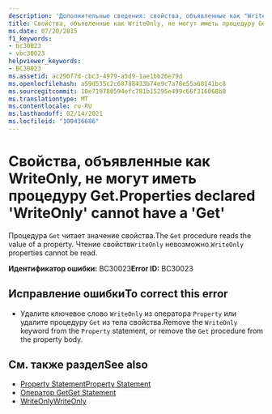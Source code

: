 ```yaml
---
description: 'Дополнительные сведения: свойства, объявленные как "WriteOnly", не могут иметь "Get'
title: Свойства, объявленные как WriteOnly, не могут иметь процедуру Get.
ms.date: 07/20/2015
f1_keywords:
- bc30023
- vbc30023
helpviewer_keywords:
- BC30023
ms.assetid: ac290f7d-cbc3-4979-a5d9-1ae1bb26e79d
ms.openlocfilehash: a59d535c2c68788433b74e9c7a78e55a68141bc8
ms.sourcegitcommit: 10e719780594efc781b15295e499c66f316068b8
ms.translationtype: MT
ms.contentlocale: ru-RU
ms.lasthandoff: 02/14/2021
ms.locfileid: "100436686"
---
```

# <a name="properties-declared-writeonly-cannot-have-a-get"></a><span data-ttu-id="02689-103">Свойства, объявленные как WriteOnly, не могут иметь процедуру Get.</span><span class="sxs-lookup"><span data-stu-id="02689-103">Properties declared 'WriteOnly' cannot have a 'Get'</span></span>

<span data-ttu-id="02689-104">Процедура `Get` читает значение свойства.</span><span class="sxs-lookup"><span data-stu-id="02689-104">The `Get` procedure reads the value of a property.</span></span> <span data-ttu-id="02689-105">Чтение свойств`WriteOnly` невозможно.</span><span class="sxs-lookup"><span data-stu-id="02689-105">`WriteOnly` properties cannot be read.</span></span>  
  
 <span data-ttu-id="02689-106">**Идентификатор ошибки:** BC30023</span><span class="sxs-lookup"><span data-stu-id="02689-106">**Error ID:** BC30023</span></span>  
  
## <a name="to-correct-this-error"></a><span data-ttu-id="02689-107">Исправление ошибки</span><span class="sxs-lookup"><span data-stu-id="02689-107">To correct this error</span></span>  
  
- <span data-ttu-id="02689-108">Удалите ключевое слово `WriteOnly` из оператора `Property` или удалите процедуру `Get` из тела свойства.</span><span class="sxs-lookup"><span data-stu-id="02689-108">Remove the `WriteOnly` keyword from the `Property` statement, or remove the `Get` procedure from the property body.</span></span>  
  
## <a name="see-also"></a><span data-ttu-id="02689-109">См. также раздел</span><span class="sxs-lookup"><span data-stu-id="02689-109">See also</span></span>

- [<span data-ttu-id="02689-110">Property Statement</span><span class="sxs-lookup"><span data-stu-id="02689-110">Property Statement</span></span>](../language-reference/statements/property-statement.md)
- [<span data-ttu-id="02689-111">Оператор Get</span><span class="sxs-lookup"><span data-stu-id="02689-111">Get Statement</span></span>](../language-reference/statements/get-statement.md)
- [<span data-ttu-id="02689-112">WriteOnly</span><span class="sxs-lookup"><span data-stu-id="02689-112">WriteOnly</span></span>](../language-reference/modifiers/writeonly.md)
